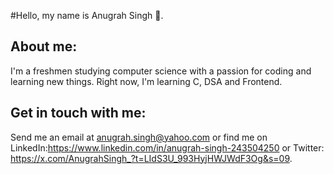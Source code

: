 #Hello, my name is Anugrah Singh 👋.



## About me: 

I'm a freshmen studying computer science with a passion for coding and learning new things. Right now, I'm learning C, DSA and Frontend. 




## Get in touch with me: 

Send me an email at anugrah.singh@yahoo.com or find me on LinkedIn:https://www.linkedin.com/in/anugrah-singh-243504250  or Twitter: https://x.com/AnugrahSingh_?t=LIdS3U_993HyjHWJWdF3Og&s=09.
